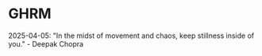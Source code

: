# GHRM

2025-04-05: "In the midst of movement and chaos, keep stillness inside of you." - Deepak Chopra